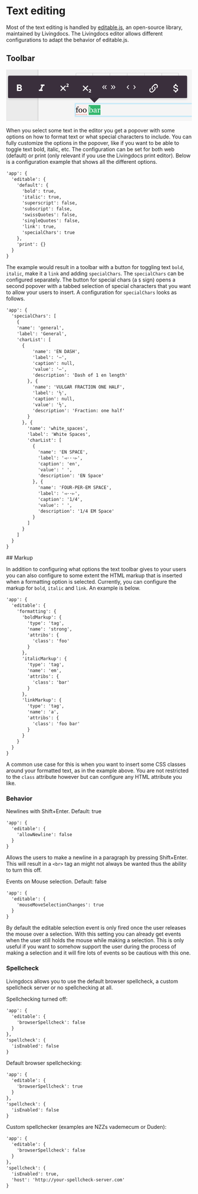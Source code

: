 # Text editing

Most of the text editing is handled by [editable.js](https://github.com/upfrontIO/editable.js), an open-source library, maintained by Livingdocs. The Livingdocs editor allows different configurations to adapt the behavior of editable.js.

## Toolbar

![Text Popover](./text-popover.png)

When you select some text in the editor you get a popover with some options on how to format text or what special characters to include. You can fully customize the options in the popover, like if you want to be able to toggle text bold, italic, etc. The configuration can be set for both web (default) or print (only relevant if you use the Livingdocs print editor). Below is a configuration example that shows all the different options.

```
'app': {
  'editable': {
    'default': {
      'bold': true,
      'italic': true,
      'superscript': false,
      'subscript': false,
      'swissQuotes': false,
      'singleQuotes': false,
      'link': true,
      'specialChars': true
    },
    'print': {}
  }
}
```

The example would result in a toolbar with a button for toggling text `bold`, `italic`, make it a `link` and adding `specialChars`.
The `specialChars` can be configured separately. The button for special chars (a `$` sign) opens a second popover with a tabbed selection of special characters that you want to allow your users to insert. A configuration for `specialChars` looks as follows.

```
'app': {
  'specialChars': [
    {
    'name': 'general',
    'label': 'General',
    'charList': [
      {
          'name': 'EN DASH',
          'label': '–',
          'caption': null,
          'value': '–',
          'description': 'Dash of 1 en length'
        }, {
          'name': 'VULGAR FRACTION ONE HALF',
          'label': '½',
          'caption': null,
          'value': '½',
          'description': 'Fraction: one half'
        }
      }, {
        'name': 'white_spaces',
        'label': 'White Spaces',
        'charList': [
          {
            'name': 'EN SPACE',
            'label': '◅···▻',
            'caption': 'en',
            'value': ' ',
            'description': 'EN Space'
          }, {
            'name': 'FOUR-PER-EM SPACE',
            'label': '◅··▻',
            'caption': '1/4',
            'value': ' ',
            'description': '1/4 EM Space'
          }
        ]
      }
    ]
  }
}
```

## Markup

In addition to configuring what options the text toolbar gives to your users you can also configure to some extent the HTML markup that is inserted when a formatting option is selected. Currently, you can configure the markup for `bold`, `italic` and `link`. An example is below.

```
'app': {
  'editable': {
    'formatting': {
      'boldMarkup': {
        'type': 'tag',
        'name': 'strong',
        'attribs': {
          'class': 'foo'
        }
      },
      'italicMarkup': {
        'type': 'tag',
        'name': 'em',
        'attribs': {
          'class': 'bar'
        }
      },
      'linkMarkup': {
        'type': 'tag',
        'name': 'a',
        'attribs': {
          'class': 'foo bar'
        }
      }
    }
  }
}
```

A common use case for this is when you want to insert some CSS classes around your formatted text, as in the example above. You are not restricted to the `class` attribute however but can configure any HTML attribute you like.

### Behavior

Newlines with Shift+Enter. Default: true
```
'app': {
  'editable': {
    'allowNewline': false
  }
}
```

Allows the users to make a newline in a paragraph by pressing Shift+Enter. This will result in a `<br>` tag an might not always be wanted thus the ability to turn this off.

Events on Mouse selection. Default: false
```
'app': {
  'editable': {
    'mouseMoveSelectionChanges': true
  }
}
```

By default the editable selection event is only fired once the user releases the mouse over a selection. With this setting you can already get events when the user still holds the mouse while making a selection. This is only useful if you want to somehow support the user during the process of making a selection and it will fire lots of events so be cautious with this one.

### Spellcheck

Livingdocs allows you to use the default browser spellcheck, a custom spellcheck server or no spellchecking at all.

Spellchecking turned off:
```
'app': {
  'editable': {
    'browserSpellcheck': false
  }
},
'spellcheck': {
  'isEnabled': false
}
```

Default browser spellchecking:
```
'app': {
  'editable': {
    'browserSpellcheck': true
  }
},
'spellcheck': {
  'isEnabled': false
}
```

Custom spellchecker (examples are NZZs vademecum or Duden):
```
'app': {
  'editable': {
    'browserSpellcheck': false
  }
},
'spellcheck': {
  'isEnabled': true,
  'host': 'http://your-spellcheck-server.com'
}
```
